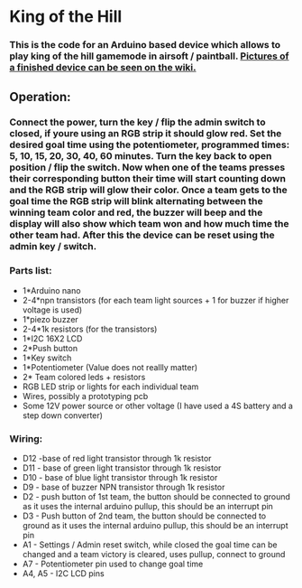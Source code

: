 # King of the Hill
### This is the code for an Arduino based device which allows to play king of the hill gamemode in airsoft / paintball. [Pictures of a finished device can be seen on the wiki.](https://github.com/asdfire1/airsoftkingofthehill/wiki)
## Operation:
### Connect the power, turn the key / flip the admin switch to closed, if youre using an RGB strip it should glow red. Set the desired goal time using the potentiometer, programmed times: 5, 10, 15, 20, 30, 40, 60 minutes. Turn the key back to open position / flip the switch. Now when one of the teams presses their corresponding button their time will start counting down and the RGB strip will glow their color. Once a team gets to the goal time the RGB strip will blink alternating between the winning team color and red, the buzzer will beep and the display will also show which team won and how much time the other team had. After this the device can be reset using the admin key / switch.

### Parts list:
- 1*Arduino nano
- 2-4*npn transistors (for each team light sources + 1 for buzzer if higher voltage is used)
- 1*piezo buzzer
- 2-4*1k resistors (for the transistors)
- 1*I2C 16X2 LCD
- 2*Push button
- 1*Key switch
- 1*Potentiometer (Value does not reallly matter)
- 2* Team colored leds + resistors
- RGB LED strip or lights for each individual team
- Wires, possibly a prototyping pcb
- Some 12V power source or other voltage (I have used a 4S battery and a step down converter)


### Wiring:
- D12 -base of red light transistor through 1k resistor
- D11 - base of green light transistor through 1k resistor
- D10 - base of blue light transistor through 1k resistor
- D9 - base of buzzer NPN transistor through 1k resistor
- D2 - push button of 1st team, the button should be connected to ground as it uses the internal arduino pullup, this should be an interrupt pin
- D3 - Push button of 2nd team, the button should be connected to ground as it uses the internal arduino pullup, this should be an interrupt pin
- A1 - Settings / Admin reset switch, while closed the goal time can be changed and a team victory is cleared, uses pullup, connect to ground
- A7 - Potentiometer pin used to change goal time
- A4, A5 - I2C LCD pins
